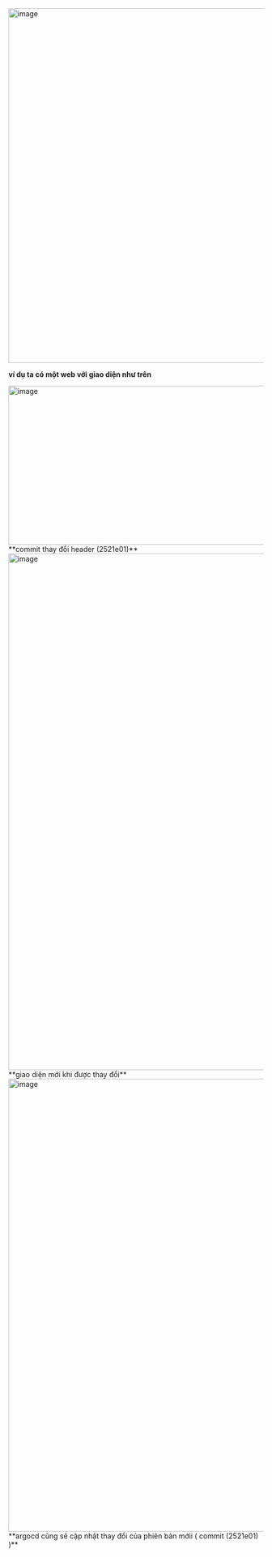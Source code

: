 

<img width="890" height="700" alt="image" src="https://github.com/user-attachments/assets/3a6267fe-d156-4d5c-955b-a44efff402ac" />

**ví dụ ta có  một web với giao diện như trên**

<img width="1610" height="314" alt="image" src="https://github.com/user-attachments/assets/91f0a3cb-3cc6-4fd7-843b-701b3cc719de" />
**commit thay đổi header  (2521e01)**
<img width="1901" height="1020" alt="image" src="https://github.com/user-attachments/assets/c675996c-56f4-4e26-b170-c04cad7a156b" />
**giao diện mới khi được thay đổi**

<img width="1564" height="894" alt="image" src="https://github.com/user-attachments/assets/ce0e461f-703a-4c9e-8ecc-c99fb5ce18b9" />
**argocd cũng sẽ cập nhật thay đổi của phiên bản mớii ( commit  (2521e01) )**




